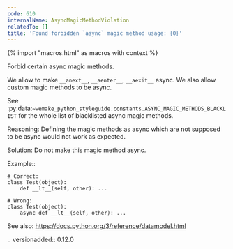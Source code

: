 ```yaml
---
code: 610
internalName: AsyncMagicMethodViolation
relatedTo: []
title: 'Found forbidden `async` magic method usage: {0}'
---
```


{% import "macros.html" as macros with context %}

Forbid certain async magic methods.

We allow to make `__anext__`, `__aenter__`, `__aexit__` async. We also
allow custom magic methods to be async.

See
:py:data:`~wemake_python_styleguide.constants.ASYNC_MAGIC_METHODS_BLACKLIST`
for the whole list of blacklisted async magic methods.

Reasoning: Defining the magic methods as async which are not supposed to
be async would not work as expected.

Solution: Do not make this magic method async.

Example::

    # Correct:
    class Test(object):
        def __lt__(self, other): ...
    
    # Wrong:
    class Test(object):
        async def __lt__(self, other): ...

See also: https://docs.python.org/3/reference/datamodel.html

.. versionadded:: 0.12.0